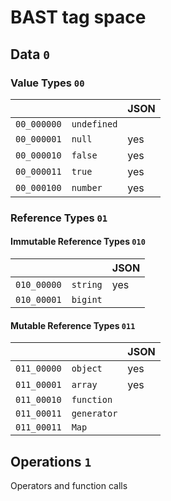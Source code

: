 # BAST tag space

## Data `0`

### Value Types `00`

|           |           |JSON|
|-----------|-----------|----|
|`00_000000`|`undefined`|    |
|`00_000001`|`null`     |yes |
|`00_000010`|`false`    |yes |
|`00_000011`|`true`     |yes |
|`00_000100`|`number`   |yes |

### Reference Types `01`

#### Immutable Reference Types `010`

|           |           |JSON|
|-----------|-----------|----|
|`010_00000`|`string`   |yes |
|`010_00001`|`bigint`   |    |

#### Mutable Reference Types `011`

|           |           |JSON|
|-----------|-----------|----|
|`011_00000`|`object`   |yes |
|`011_00001`|`array`    |yes |
|`011_00010`|`function` |    |
|`011_00011`|`generator`|    |
|`011_00011`|`Map`      |    |

## Operations `1`

Operators and function calls
